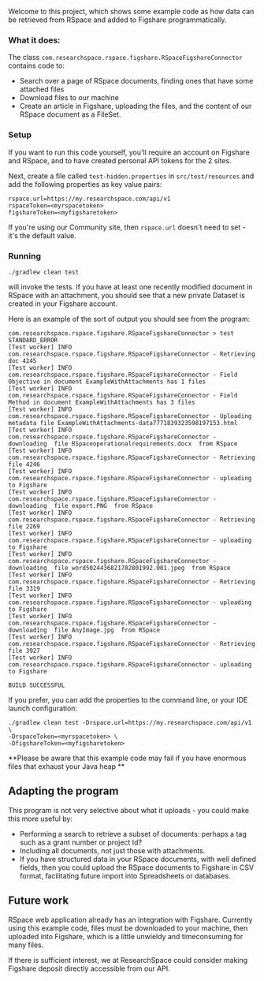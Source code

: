 
Welcome to this project, which shows some example code  as how data can be retrieved from RSpace and added to Figshare programmatically.

### What it does:

The class `com.researchspace.rspace.figshare.RSpaceFigshareConnector` contains code to:

* Search over a page of RSpace documents, finding ones that have some attached files
* Download files to our machine
* Create an article in Figshare, uploading the files, and the content of our RSpace document as a FileSet.



### Setup

If you want to run this code yourself, you'll require an account on Figshare and RSpace, and to have
 created personal API tokens for the 2 sites.
 
Next, create a file called `test-hidden.properties` in `src/test/resources` and add the following properties as key value pairs:

    rspace.url=https://my.researchspace.com/api/v1
    rspaceToken=<myrspacetoken>
    figshareToken=<myfigsharetoken>

If you're using our Community site, then `rspace.url` doesn't need to set - it's the default value.

### Running 

    ./gradlew clean test
    
will invoke the tests. If you have at least one recently modified document in RSpace with an attachment, you should see that a new private Dataset is created in your Figshare account.

Here is an example of the sort of output you should  see from the program:

    com.researchspace.rspace.figshare.RSpaceFigshareConnector > test STANDARD_ERROR
    [Test worker] INFO com.researchspace.rspace.figshare.RSpaceFigshareConnector - Retrieving doc 4245
    [Test worker] INFO com.researchspace.rspace.figshare.RSpaceFigshareConnector - Field Objective in document ExampleWithAttachments has 1 files
    [Test worker] INFO com.researchspace.rspace.figshare.RSpaceFigshareConnector - Field Method in document ExampleWithAttachments has 3 files
    [Test worker] INFO com.researchspace.rspace.figshare.RSpaceFigshareConnector - Uploading metadata file ExampleWithAttachments-data7771839323598197153.html 
    [Test worker] INFO com.researchspace.rspace.figshare.RSpaceFigshareConnector - downloading  file RSpaceoperationalrequirements.docx  from RSpace
    [Test worker] INFO com.researchspace.rspace.figshare.RSpaceFigshareConnector - Retrieving file 4246
    [Test worker] INFO com.researchspace.rspace.figshare.RSpaceFigshareConnector - uploading to Figshare
    [Test worker] INFO com.researchspace.rspace.figshare.RSpaceFigshareConnector - downloading  file export.PNG  from RSpace
    [Test worker] INFO com.researchspace.rspace.figshare.RSpaceFigshareConnector - Retrieving file 2269
    [Test worker] INFO com.researchspace.rspace.figshare.RSpaceFigshareConnector - uploading to Figshare
    [Test worker] INFO com.researchspace.rspace.figshare.RSpaceFigshareConnector - downloading  file word5024436821782801992.001.jpeg  from RSpace
    [Test worker] INFO com.researchspace.rspace.figshare.RSpaceFigshareConnector - Retrieving file 3319
    [Test worker] INFO com.researchspace.rspace.figshare.RSpaceFigshareConnector - uploading to Figshare
    [Test worker] INFO com.researchspace.rspace.figshare.RSpaceFigshareConnector - downloading  file AnyImage.jpg  from RSpace
    [Test worker] INFO com.researchspace.rspace.figshare.RSpaceFigshareConnector - Retrieving file 3927
    [Test worker] INFO com.researchspace.rspace.figshare.RSpaceFigshareConnector - uploading to Figshare

    BUILD SUCCESSFUL
    

If you prefer, you can add the  properties to the command line, or your IDE launch configuration:

    ./gradlew clean test -Drspace.url=https://my.researchspace.com/api/v1 \
    -DrspaceToken=<myrspacetoken> \
    -DfigshareToken=<myfigsharetoken>

**Please be aware that this example code may fail if you have enormous files that exhaust your Java heap **

## Adapting the program

This program is not very selective about what it uploads - you could make this more useful by:

* Performing a search to retrieve a subset of documents: perhaps a tag 
       such as a grant number or project Id?
* Including all documents, not just those with attachments.
* If you have structured data in your RSpace documents, with well defined fields, then you could upload the RSpace documents to Figshare in CSV format, facilitating future import into Spreadsheets or databases.

## Future work

RSpace web application already has an integration with Figshare. Currently using this example code, files must be downloaded to your machine, then uploaded into Figshare, which is a little unwieldy and timeconsuming for many files.

 If there is sufficient interest, we at ResearchSpace could consider making Figshare deposit directly accessible from our API.
    
